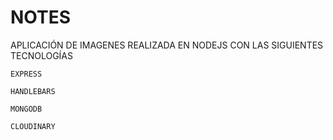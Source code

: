 # NOTES
APLICACIÓN DE IMAGENES REALIZADA EN NODEJS CON LAS SIGUIENTES TECNOLOGÍAS

```EXPRESS```

```HANDLEBARS```

```MONGODB```

```CLOUDINARY```
